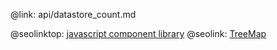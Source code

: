 @link: api/datastore_count.md

@seolinktop: [javascript component library](https://webix.com)
@seolink: [TreeMap](https://webix.com/widget/treemap/)